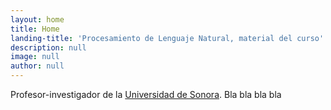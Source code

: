 ```yaml
---
layout: home
title: Home
landing-title: 'Procesamiento de Lenguaje Natural, material del curso'
description: null
image: null
author: null
---
```


Profesor-investigador de la [Universidad de Sonora](uson.mx). Bla bla bla bla
